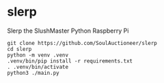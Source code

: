 # slerp
Slerp the SlushMaster Python Raspberry Pi

```
git clone https://github.com/SoulAuctioneer/slerp
cd slerp
python -m venv .venv
.venv/bin/pip install -r requirements.txt
. .venv/bin/activate
python3 ./main.py
```
